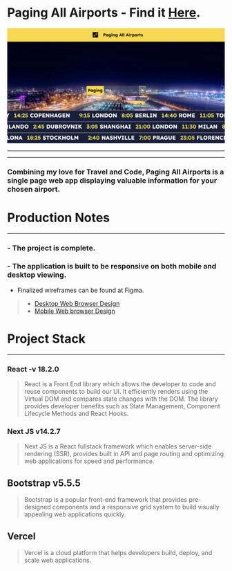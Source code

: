 # Paging All Airports - Find it [Here]().
![Welcome to Paging All Airports](public/media/assets/PAAThumbnail.png?raw=true "Paging All Airports Thumbnail")
- - - 
- - - 
### Combining my love for Travel and Code, Paging All Airports is a single page web app displaying valuable information for your chosen airport.

# Production Notes
- - -  
### - The project is complete.
### - The application is built to be responsive on both mobile and desktop viewing.  
- Finalized wireframes can be found at Figma.
> - [Desktop Web Browser Design](https://www.figma.com/proto/TyscCegE5SbPzbNbzrM6Yy/PAA-Project?node-id=0-1&t=E9AtUGYFMfUmEwd5-1)
> - [Mobile Web browser Design](https://www.figma.com/proto/TyscCegE5SbPzbNbzrM6Yy/PAA-Project?node-id=2-3&t=E9AtUGYFMfUmEwd5-1)

# Project Stack
- - -
### React -v 18.2.0
> React is a Front End library which allows the developer to code and reuse components to build our UI. It efficiently renders using the Virtual DOM and compares state changes with the DOM. The library provides developer benefits such as State Management, Component Lifecycle Methods and React Hooks. 

### Next JS v14.2.7
> Next JS is a React fullstack framework which enables server-side rendering (SSR), provides built in API and page routing and optimizing web applications for speed and performance.

## Bootstrap v5.5.5
> Bootstrap is a popular front-end framework that provides pre-designed components and a responsive grid system to build visually appealing web applications quickly.

## Vercel
> Vercel is a cloud platform that helps developers build, deploy, and scale web applications.
